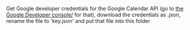 Get Google developer credentials for the Google Calendar API (go to <a href="https://console.developers.google.com/">the Google Developer console/</a> for that), download the credentials as .json, rename the file to 'key.json' and put that file into this folder